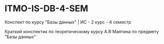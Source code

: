 # ITMO-IS-DB-4-SEM
Конспект по курсу "Базы данных" |  ИС - 2 курс - 4 семестр

Краткий конспектик по теоретическому курсу А.В Маятина по предмету "Базы данных"
